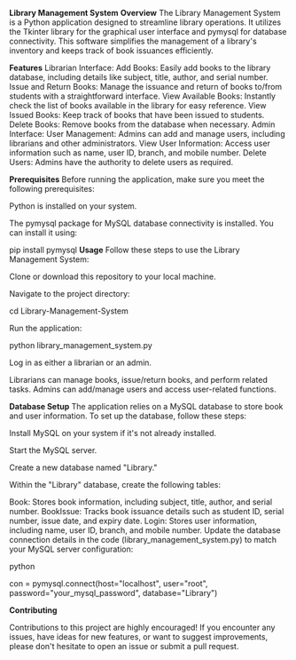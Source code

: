 **Library Management System**
__Overview__
The Library Management System is a Python application designed to streamline library operations. It utilizes the Tkinter library for the graphical user interface and pymysql for database connectivity. This software simplifies the management of a library's inventory and keeps track of book issuances efficiently.

__Features__
Librarian Interface:
Add Books: Easily add books to the library database, including details like subject, title, author, and serial number.
Issue and Return Books: Manage the issuance and return of books to/from students with a straightforward interface.
View Available Books: Instantly check the list of books available in the library for easy reference.
View Issued Books: Keep track of books that have been issued to students.
Delete Books: Remove books from the database when necessary.
Admin Interface:
User Management: Admins can add and manage users, including librarians and other administrators.
View User Information: Access user information such as name, user ID, branch, and mobile number.
Delete Users: Admins have the authority to delete users as required.

__Prerequisites__
Before running the application, make sure you meet the following prerequisites:

Python is installed on your system.

The pymysql package for MySQL database connectivity is installed. You can install it using:

pip install pymysql
__Usage__
Follow these steps to use the Library Management System:

Clone or download this repository to your local machine.

Navigate to the project directory:

cd Library-Management-System

Run the application:

python library_management_system.py

Log in as either a librarian or an admin.

Librarians can manage books, issue/return books, and perform related tasks.
Admins can add/manage users and access user-related functions.

__Database Setup__
The application relies on a MySQL database to store book and user information. To set up the database, follow these steps:

Install MySQL on your system if it's not already installed.

Start the MySQL server.

Create a new database named "Library."

Within the "Library" database, create the following tables:

Book: Stores book information, including subject, title, author, and serial number.
BookIssue: Tracks book issuance details such as student ID, serial number, issue date, and expiry date.
Login: Stores user information, including name, user ID, branch, and mobile number.
Update the database connection details in the code (library_management_system.py) to match your MySQL server configuration:

python

con = pymysql.connect(host="localhost", user="root", password="your_mysql_password", database="Library")

__Contributing__

Contributions to this project are highly encouraged! If you encounter any issues, have ideas for new features, or want to suggest improvements, please don't hesitate to open an issue or submit a pull request.

